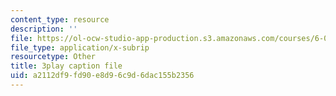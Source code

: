 ```yaml
---
content_type: resource
description: ''
file: https://ol-ocw-studio-app-production.s3.amazonaws.com/courses/6-01sc-introduction-to-electrical-engineering-and-computer-science-i-spring-2011/a2112df9fd90e8d96c9d6dac155b2356_dAZ-i9MsbRM.srt
file_type: application/x-subrip
resourcetype: Other
title: 3play caption file
uid: a2112df9-fd90-e8d9-6c9d-6dac155b2356
---
```

